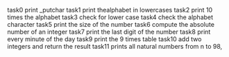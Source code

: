 task0 print _putchar
task1 print thealphabet in lowercases
task2 print 10 times the alphabet
task3 check for lower case
task4 check the alphabet character
task5 print the size of the number
task6 compute the absolute number of an integer
task7 print the last digit of the number
task8 print every minute of the day
task9 print the 9 times table
task10 add two integers and return the result
task11  prints all natural numbers from n to 98, 

